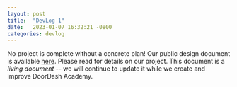 ```yaml
---
layout: post
title:  "DevLog 1"
date:   2023-01-07 16:32:21 -0800
categories: devlog
---
```


No project is complete without a concrete plan!
Our public design document is available
  [here](https://docs.google.com/document/d/1w_6o9TLWrfCNzRPtxnm4JKmMGrYXpXqhbgruODkqGtI/edit).
Please read for details on our project.
This document is a _living document_ --
  we will continue to update it
  while we create and improve DoorDash Academy.
